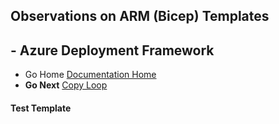 ## Observations on ARM (Bicep) Templates 

## - Azure Deployment Framework ## 
- Go Home [Documentation Home](./index.md)
- **Go Next** [Copy Loop](./Copy_Loop.md)

####  Test Template

